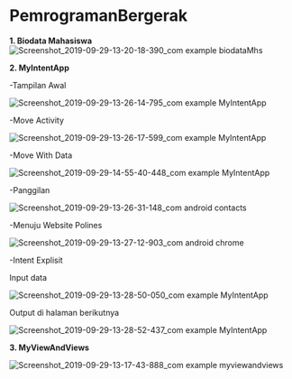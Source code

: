 # PemrogramanBergerak

**1. Biodata Mahasiswa**
![Screenshot_2019-09-29-13-20-18-390_com example biodataMhs](https://user-images.githubusercontent.com/54838050/65828984-09abc000-e2cb-11e9-8dde-1a15dfb2b7c6.png)

**2. MyIntentApp**

-Tampilan Awal

![Screenshot_2019-09-29-13-26-14-795_com example MyIntentApp](https://user-images.githubusercontent.com/54838050/65828981-087a9300-e2cb-11e9-8278-92ef73271427.png)

-Move Activity

![Screenshot_2019-09-29-13-26-17-599_com example MyIntentApp](https://user-images.githubusercontent.com/54838050/65828993-103a3780-e2cb-11e9-8ed0-990185e91f5e.png)

-Move With Data

![Screenshot_2019-09-29-14-55-40-448_com example MyIntentApp](https://user-images.githubusercontent.com/54838050/65828982-09132980-e2cb-11e9-89d9-5ce40a3f313f.png)

-Panggilan

![Screenshot_2019-09-29-13-26-31-148_com android contacts](https://user-images.githubusercontent.com/54838050/65828985-09abc000-e2cb-11e9-91a7-70d61254827f.png)

-Menuju Website Polines

![Screenshot_2019-09-29-13-27-12-903_com android chrome](https://user-images.githubusercontent.com/54838050/65828987-0adced00-e2cb-11e9-9b57-0eacfcb9d01d.png)

-Intent Explisit

Input data

![Screenshot_2019-09-29-13-28-50-050_com example MyIntentApp](https://user-images.githubusercontent.com/54838050/65828989-0d3f4700-e2cb-11e9-9504-bbe6e20bd34b.png)

Output di halaman berikutnya 

![Screenshot_2019-09-29-13-28-52-437_com example MyIntentApp](https://user-images.githubusercontent.com/54838050/65828991-0fa1a100-e2cb-11e9-8a22-6e9a3959cb9f.png)

**3. MyViewAndViews**

![Screenshot_2019-09-29-13-17-43-888_com example myviewandviews](https://user-images.githubusercontent.com/54838050/65828983-09132980-e2cb-11e9-8c63-2c9e20b6af6d.png)

